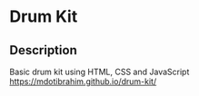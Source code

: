 # Drum Kit

## Description

Basic drum kit using HTML, CSS and JavaScript
https://mdotibrahim.github.io/drum-kit/